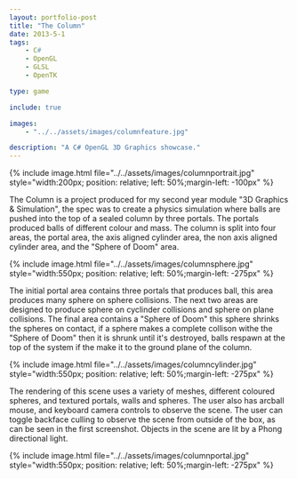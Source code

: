 ```yaml
---
layout: portfolio-post
title: "The Column"
date: 2013-5-1
tags: 
    - C#
    - OpenGL
    - GLSL
    - OpenTK

type: game

include: true

images:
    - "../../assets/images/columnfeature.jpg"

description: "A C# OpenGL 3D Graphics showcase."
---
```


{% include image.html file="../../assets/images/columnportrait.jpg" style="width:200px; position: relative; left: 50%;margin-left: -100px" %} 

The Column is a project produced for my second year module "3D Graphics & Simulation", the spec was to create a physics simulation where balls are pushed into the top of a sealed column by three portals. The portals produced balls of different colour and mass. The column is split into four areas, the portal area, the axis aligned cylinder area, the non axis aligned cylinder area, and the "Sphere of Doom" area.

{% include image.html file="../../assets/images/columnsphere.jpg" style="width:550px; position: relative; left: 50%;margin-left: -275px" %} 

The initial portal area contains three portals that produces ball, this area produces many sphere on sphere collisions. The next two areas are designed to produce sphere on cyclinder collisions and sphere on plane collisions. The final area contains a "Sphere of Doom" this sphere shrinks the spheres on contact, if a sphere makes a complete collison withe the "Sphere of Doom" then it is shrunk until it's destroyed, balls respawn at the top of the system if the make it to the ground plane of the column.

{% include image.html file="../../assets/images/columncylinder.jpg" style="width:550px; position: relative; left: 50%;margin-left: -275px" %} 

The rendering of this scene uses a variety of meshes, different coloured spheres, and textured portals, walls and spheres. The user also has arcball mouse, and keyboard camera controls to observe the scene. The user can toggle backface culling to observe the scene from outside of the box, as can be seen in the first screenshot. Objects in the scene are lit by a Phong directional light.

{% include image.html file="../../assets/images/columnportal.jpg" style="width:550px; position: relative; left: 50%;margin-left: -275px" %} 
